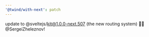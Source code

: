 ```yaml
---
'@twind/with-next': patch
---
```


update to @sveltejs/kit@1.0.0-next.507 (the new routing system) 🙏🏽 @SergeiZheleznov!
